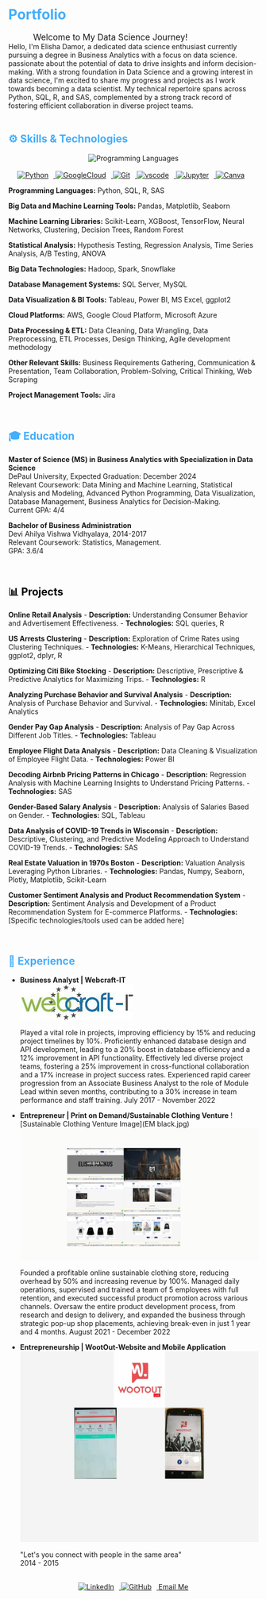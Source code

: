 <h1 style="color: #44AEFB;"> Portfolio
</h1>
<p align="center" style="text-align: justify; margin: 0 50px; font-size: 17px;">
Welcome to My Data Science Journey!
</p>

<div align="centre">
Hello, I'm Elisha Damor, a dedicated data science enthusiast currently pursuing a degree in Business Analytics with a focus on data science. 
passionate about the potential of data to drive insights and inform decision-making. With a strong foundation in Data Science and a growing interest in data 
science, I'm excited to share my progress and projects as I work towards becoming a data scientist.
My technical repertoire spans across Python, SQL, R, and SAS, complemented by a strong track record of fostering efficient collaboration in diverse project teams.

</div>
<br>

<h2 style="color: #44AEFB">⚙️ Skills & Technologies</h2>
<div align="left">
<div align="center" style="display:block;">
    <img width="100px" alt="Programming Languages" src="https://user-images.githubusercontent.com/78341798/194531121-47b0119a-ce00-439d-b586-125f86acb098.png"/> 
</div>
<br>   
<!-- Icons Resources -->
<!-- https://devicon.dev/ -->
<!-- https://cdn.jsdelivr.net/npm/simple-icons@v3/icons/ -->
<div align="center">

  <a href="https://www.python.org/" target="_blank" rel="noreferrer">
      <img  alt="Python" height="50px" style="padding-right:10px;" src="https://cdn.jsdelivr.net/gh/devicons/devicon/icons/python/python-original.svg"/>
  </a>
  <a href="https://cloud.google.com/" target="_blank" rel="noreferrer">
      <img  alt="GoogleCloud" height="50px" style="padding-right:10px;" src="https://cdn.jsdelivr.net/gh/devicons/devicon/icons/googlecloud/googlecloud-original.svg"/> 
  </a>
  <a href="https://git-scm.com/" target="_blank" rel="noreferrer">
      <img  alt="Git" height="50px" style="padding-right:10px;" src="https://cdn.jsdelivr.net/gh/devicons/devicon/icons/git/git-original.svg"/>
  </a>

  
  <a href="https://code.visualstudio.com/" target="_blank" rel="noreferrer">
      <img  alt="vscode" height="50px" style="padding-right:10px;"src="https://cdn.jsdelivr.net/gh/devicons/devicon/icons/vscode/vscode-original.svg"/>
  </a>
  <a href="http://jupyter.org/" target="_blank" rel="noreferrer">
      <img  alt="Jupyter" height="50px" style="padding-right:10px;"src="https://cdn.jsdelivr.net/gh/devicons/devicon/icons/jupyter/jupyter-original-wordmark.svg"/>
  </a>
  <a href="https://www.canva.com/" target="_blank" rel="noreferrer">
      <img  alt="Canva" height="50px" style="padding-right:10px;" src="https://cdn.jsdelivr.net/gh/devicons/devicon/icons/canva/canva-original.svg"/> 
  </a>
</div>

 **Programming Languages:** Python, SQL, R, SAS
 
 **Big Data and Machine Learning Tools:** Pandas, Matplotlib, Seaborn
 
 **Machine Learning Libraries:** Scikit-Learn, XGBoost, TensorFlow, Neural Networks, Clustering, Decision Trees, Random Forest
 
 **Statistical Analysis:** Hypothesis Testing, Regression Analysis, Time Series Analysis, A/B Testing, ANOVA
 
 **Big Data Technologies:** Hadoop, Spark, Snowflake
 
 **Database Management Systems:** SQL Server, MySQL
 
 **Data Visualization & BI Tools:** Tableau, Power BI, MS Excel, ggplot2
 
 **Cloud Platforms:** AWS, Google Cloud Platform, Microsoft Azure
 
 **Data Processing & ETL:** Data Cleaning, Data Wrangling, Data Preprocessing, ETL Processes, Design Thinking, Agile development methodology
 
 **Other Relevant Skills:** Business Requirements Gathering, Communication & Presentation, Team Collaboration, Problem-Solving, Critical Thinking, Web Scraping
 
 **Project Management Tools:** Jira
 
</div>
<br>

<h2 style="color: #44AEFB">🎓 Education</h2>
<div align="left">

 **Master of Science (MS) in Business Analytics with Specialization in Data Science**<br>DePaul University, Expected Graduation: December 2024<br>Relevant Coursework: Data Mining and Machine Learning, Statistical Analysis and Modeling, Advanced Python Programming, Data Visualization, Database Management, Business Analytics for Decision-Making.<br>Current GPA: 4/4

 **Bachelor of Business Administration**<br>Devi Ahilya Vishwa Vidhyalaya, 2014-2017<br>Relevant Coursework: Statistics, Management.<br>GPA: 3.6/4

</div>
<br>

<h2 style="color: Black">📊 Projects</h2>

 **Online Retail Analysis**
    - **Description:** Understanding Consumer Behavior and Advertisement Effectiveness.
    - **Technologies:** SQL queries, R

 **US Arrests Clustering**
    - **Description:** Exploration of Crime Rates using Clustering Techniques.
    - **Technologies:** K-Means, Hierarchical Techniques, ggplot2, dplyr, R

 **Optimizing Citi Bike Stocking**
    - **Description:** Descriptive, Prescriptive & Predictive Analytics for Maximizing Trips.
    - **Technologies:** R

 **Analyzing Purchase Behavior and Survival Analysis**
    - **Description:** Analysis of Purchase Behavior and Survival.
    - **Technologies:** Minitab, Excel Analytics

 **Gender Pay Gap Analysis**
    - **Description:** Analysis of Pay Gap Across Different Job Titles.
    - **Technologies:** Tableau

 **Employee Flight Data Analysis**
    - **Description:** Data Cleaning & Visualization of Employee Flight Data.
    - **Technologies:** Power BI

 **Decoding Airbnb Pricing Patterns in Chicago**
    - **Description:** Regression Analysis with Machine Learning Insights to Understand Pricing Patterns.
    - **Technologies:** SAS

 **Gender-Based Salary Analysis**
    - **Description:** Analysis of Salaries Based on Gender.
    - **Technologies:** SQL, Tableau

 **Data Analysis of COVID-19 Trends in Wisconsin**
    - **Description:** Descriptive, Clustering, and Predictive Modeling Approach to Understand COVID-19 Trends.
    - **Technologies:** SAS

 **Real Estate Valuation in 1970s Boston**
    - **Description:** Valuation Analysis Leveraging Python Libraries.
    - **Technologies:** Pandas, Numpy, Seaborn, Plotly, Matplotlib, Scikit-Learn

 **Customer Sentiment Analysis and Product Recommendation System**
    - **Description:** Sentiment Analysis and Development of a Product Recommendation System for E-commerce Platforms.
    - **Technologies:** [Specific technologies/tools used can be added here]


</div>
<br>

<h2 style="color: #44AEFB">🌟 Experience </h2>
<div align="left">
    
- **Business Analyst | Webcraft-IT**  
  ![Webcraft-IT Image](OIP.jpg)
  
  Played a vital role in projects, improving efficiency by 15% and reducing project timelines by 10%.
  Proficiently enhanced database design and API development, leading to a 20% boost in database efficiency and a 12% improvement in API functionality.
  Effectively led diverse project teams, fostering a 25% improvement in cross-functional collaboration and a 17% increase in project success rates.
  Experienced rapid career progression from an Associate Business Analyst to the role of Module Lead within seven months, contributing to a 30% increase in team 
  performance and staff training.
  July 2017 - November 2022

- **Entrepreneur | Print on Demand/Sustainable Clothing Venture**
  ![Sustainable Clothing Venture Image](EM black.jpg)
  ![Sustainable Clothing Venture Image](1.jpg)
  
  Founded a profitable online sustainable clothing store, reducing overhead by 50% and increasing revenue by 100%. Managed daily operations, supervised and 
  trained a team of 5 employees with full retention, and executed successful product promotion across various channels. Oversaw the entire product development 
  process, from research and design to delivery, and expanded the business through strategic pop-up shop placements, achieving break-even in just 1 year and 4 
  months.
  August 2021 - December 2022
  
- **Entrepreneurship | WootOut-Website and Mobile Application**  
  ![WootOut Image](2.jpg)
  
  "Let's you connect with people in the same area"  
  2014 - 2015

<br>

<div align="center">
    <a href="https://www.linkedin.com/in/elisha-damor-573a6175" target="_blank">
        <img alt="LinkedIn" height="50px" style="margin:0 10px 10px 0;" src="https://cdn.jsdelivr.net/gh/devicons/devicon/icons/linkedin/linkedin-original.svg"/>
    </a>
    <a href="https://github.com/ElishaD17" target="_blank">
        <img alt="GitHub" height="50px" style="margin:0 10px 10px 0;" src="https://cdn.jsdelivr.net/gh/devicons/devicon/icons/github/github-original.svg"/>
    </a>
    <a href="mailto:edamor@depaul.edu">Email Me</a>
</div>
